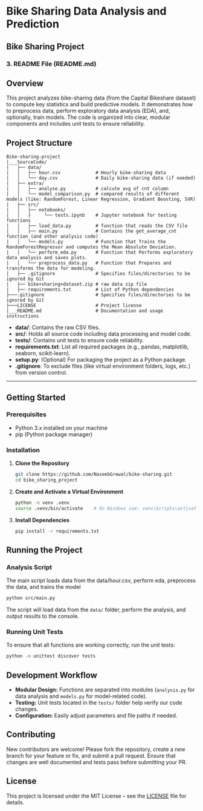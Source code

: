 # Bike Sharing Data Analysis and Prediction


## Bike Sharing Project

### 3. README File (README.md)

## Overview
This project analyzes bike-sharing data (from the Capital Bikeshare dataset) to compute key statistics and build predictive models. It demonstrates how to preprocess data, perform exploratory data analysis (EDA), and, optionally, train models. The code is organized into clear, modular components and includes unit tests to ensure reliability.

## Project Structure
```
Bike-sharing-project
|___SourceCode/
|   ├── data/
|   │   ├── hour.csv             # Hourly bike-sharing data
|   │   └── day.csv              # Daily bike-sharing data (if needed)
|   ├── extra/
|   │   ├── analyse.py           # calcute avg of cnt column 
|   │   └── model_comparison.py  # compared results of different models (like: RandomForest, Linear Regression, Gradient Boosting, SVR) 
|   ├── src/
|   │   ├── notebooks/         
|   │   ├     └── tests.ipynb    # Jupyter notebook for testing functions
|   │   ├── load_data.py         # function that reads the CSV file
|   │   ├── main.py              # Contains the get_average_cnt function (and other analysis code)
|   │   └── models.py            # Function that Trains the RandomForestRegressor and computes the Mean Absolute Deviation.
|   │   └── perform_eda.py       # Function that Performs exploratory data analysis and saves plots.
|   │   └── preprocess_data.py   # Function that Prepares and transforms the data for modeling.
|   ├── .gitignore               # Specifies files/directories to be ignored by Git
|   ├── bike+sharing+dataset.zip # raw data zip file 
|   ├── requirements.txt         # List of Python dependencies
├───.gitignore                   # Specifies files/directories to be ignored by Git
├───LICENSE                      # Project license 
|___README.md                    # Documentation and usage instructions
```

- **data/**: Contains the raw CSV files.
- **src/**: Holds all source code including data processing and model code.
- **tests/**: Contains unit tests to ensure code reliability.
- **requirements.txt**: List all required packages (e.g., pandas, matplotlib, seaborn, scikit-learn).
- **setup.py**: (Optional) For packaging the project as a Python package.
- **.gitignore**: To exclude files (like virtual environment folders, logs, etc.) from version control.

---

## Getting Started

### Prerequisites
- Python 3.x installed on your machine
- pip (Python package manager)

### Installation
1. **Clone the Repository**
   ```bash
   git clone https://github.com/NaseebGrewal/bike-sharing.git
   cd bike_sharing_project
   ```
2. **Create and Activate a Virtual Environment**
   ```bash
   python -m venv .venv
   source .venv/bin/activate    # On Windows use: venv\Scripts\activate
   ```
3. **Install Dependencies**
   ```bash
   pip install -r requirements.txt
   ```

## Running the Project

### Analysis Script
The main script loads data from the data/hour.csv, perform eda, preprocess the data, and trains the model
```bash
python src/main.py
```
The script will load data from the `data/` folder, perform the analysis, and output results to the console.

### Running Unit Tests
To ensure that all functions are working correctly, run the unit tests:
```bash
python -m unittest discover tests
```

## Development Workflow
- **Modular Design:** Functions are separated into modules (`analysis.py` for data analysis and `models.py` for model-related code).
- **Testing:** Unit tests located in the `tests/` folder help verify our code changes.
- **Configuration:** Easily adjust parameters and file paths if needed.

## Contributing
New contributors are welcome! Please fork the repository, create a new branch for your feature or fix, and submit a pull request. Ensure that changes are well documented and tests pass before submitting your PR.

## License
This project is licensed under the MIT License – see the [LICENSE](LICENSE) file for details.